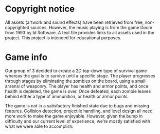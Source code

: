 # Copyright notice
All assets (artwork and sound effects) have been retrieved from free, non-copyrighted sources. 
However, the music playing is from the game Doom from 1993 by Id Software. 
A text file provides links to all assets used in the project. 
This project is intended for educational purposes. 

# Game info
Our group of 3 decided to create a 2D top-down type of survival game whereas the goal is to survive until a specific stage. The player progresses through stages by eliminating the zombies on the board, using a small arsenal of weaponry. The player has health and armor points, and once health is depleted, the game is over. Once defeated, each zombie leaves behind either a type of ammunition, or health or armor points.

The game is not in a satisfactory finished state due to bugs and missing features. Collision detection, projectile handling, and level design all need more work to make the game enjoyable. However, given the bump in difficulty and our current level of experience, we're mostly satisfied with what we were able to accomplish. 
